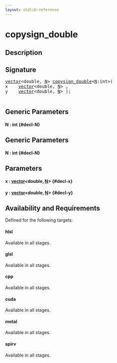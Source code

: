```yaml
---
layout: stdlib-reference
---
```


# copysign\_double

## Description





## Signature 

<pre>
<a href="/stdlib-reference/types/vector/index">vector</a>&lt;double, <a href="/stdlib-reference/types/vector/index#decl-N" class="code_var">N</a>&gt; <a href="/stdlib-reference/global-decls/copysign_double">copysign_double</a>&lt;<a href="/stdlib-reference/global-decls/copysign_double#decl-N" class="code_var">N</a>:int&gt;(
x    <a href="/stdlib-reference/types/vector/index">vector</a>&lt;double, <a href="/stdlib-reference/types/vector/index#decl-N" class="code_var">N</a>&gt; ,
y    <a href="/stdlib-reference/types/vector/index">vector</a>&lt;double, <a href="/stdlib-reference/types/vector/index#decl-N" class="code_var">N</a>&gt; );

</pre>

## Generic Parameters

#### N  : int {#decl-N}

## Generic Parameters

#### N  : int {#decl-N}

## Parameters

#### x  : [vector](/stdlib-reference/types/vector/index)\<double, [N](/stdlib-reference/types/vector/index#decl-N)\> {#decl-x}
#### y  : [vector](/stdlib-reference/types/vector/index)\<double, [N](/stdlib-reference/types/vector/index#decl-N)\> {#decl-y}

## Availability and Requirements

Defined for the following targets:

#### hlsl
Available in all stages.

#### glsl
Available in all stages.

#### cpp
Available in all stages.

#### cuda
Available in all stages.

#### metal
Available in all stages.

#### spirv
Available in all stages.



